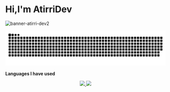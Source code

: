 <div class="text-center">
    <h1>Hi,I'm AtirriDev</h1>
</div>
<p align="center">

  ![banner-atirri-dev2](https://github.com/AtirriDev/AtirriDev/assets/147408803/7b6b4645-557f-409b-85ec-cd26b7941759)
</p>




<div align="center">
  <a href="https://1999azzar.github.io/1999AZZAR/">
  <img  src="https://github.com/1999AZZAR/1999AZZAR/blob/main/resources/img/grid-snake.svg"
       alt="snake" /></a>
</div>

**Languages I have used**

<p align="center">
         <a href="https://skillicons.dev">
        <img src="https://skillicons.dev/icons?i=,cs,dotnet,visualstudio" />
         <img src="https://skillicons.dev/icons?i=,html,css,bootstrap,js,github" />
  </p>

 
  
 
 


 


 






